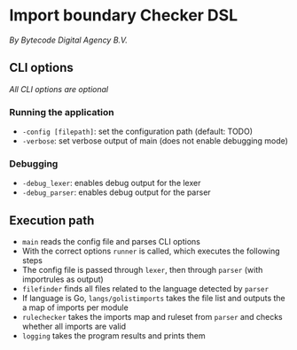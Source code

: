 # Import boundary Checker DSL

_By Bytecode Digital Agency B.V._

## CLI options

_All CLI options are optional_

### Running the application

* `-config [filepath]`: set the configuration path (default: TODO)
* `-verbose`: set verbose output of main (does not enable debugging mode)

### Debugging

* `-debug_lexer`: enables debug output for the lexer
* `-debug_parser`: enables debug output for the parser

## Execution path

* `main` reads the config file and parses CLI options
* With the correct options `runner` is called, which executes the following steps
* The config file is passed through `lexer`, then through `parser` (with importrules as output)
* `filefinder` finds all files related to the language detected by `parser`
* If language is Go, `langs/golistimports` takes the file list and outputs the a map of imports per module
* `rulechecker` takes the imports map and ruleset from `parser` and checks whether all imports are valid
* `logging` takes the program results and prints them
